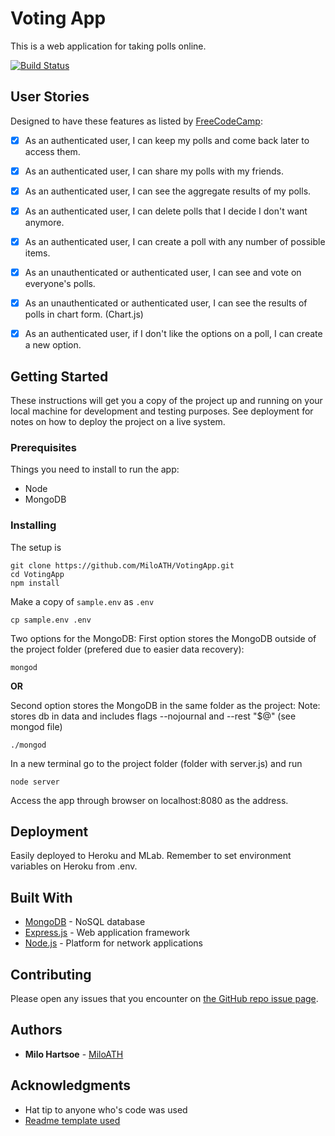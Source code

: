 # Voting App
This is a web application for taking polls online.

[![Build Status](https://travis-ci.org/MiloATH/VotingApp.svg?branch=master)](https://travis-ci.org/MiloATH/VotingApp)

## User Stories
Designed to have these features as listed by [FreeCodeCamp](https://www.freecodecamp.com/):

- [x] As an authenticated user, I can keep my polls and come back later to access them.

- [x] As an authenticated user, I can share my polls with my friends.

- [x] As an authenticated user, I can see the aggregate results of my polls.

- [x] As an authenticated user, I can delete polls that I decide I don't want anymore.

- [x] As an authenticated user, I can create a poll with any number of possible items.

- [x] As an unauthenticated or authenticated user, I can see and vote on everyone's polls.

- [x] As an unauthenticated or authenticated user, I can see the results of polls in chart form. (Chart.js)

- [x] As an authenticated user, if I don't like the options on a poll, I can create a new option.


## Getting Started

These instructions will get you a copy of the project up and running on your local machine for development and testing purposes. See deployment for notes on how to deploy the project on a live system.

### Prerequisites

Things you need to install to run the app:

- Node
- MongoDB

### Installing

The setup is

```
git clone https://github.com/MiloATH/VotingApp.git
cd VotingApp
npm install
```

Make a copy of `sample.env` as `.env`
```
cp sample.env .env
```


Two options for the MongoDB:
First option stores the MongoDB outside of the project folder (prefered due to easier data recovery):
```
mongod
```
**OR**

Second option stores the MongoDB in the same folder as the project:
Note: stores db in data and includes flags --nojournal and --rest "$@" (see mongod file)
```
./mongod
```

In a new terminal go to the project folder (folder with server.js) and run
```
node server
```

Access the app through browser on localhost:8080 as the address.

<!--## Running the tests

TODO

### Break down into end to end tests

Explain what these tests test and why

```
Give an example
```

### And coding style tests

Explain what these tests test and why

```
Give an example
```
-->
## Deployment

Easily deployed to Heroku and MLab. Remember to set environment variables on Heroku from .env.

## Built With

* [MongoDB](https://www.mongodb.com/) - NoSQL database
* [Express.js](https://expressjs.com/) - Web application framework
* [Node.js](https://nodejs.org/en/) - Platform for network applications

## Contributing

Please open any issues that you encounter on [the GitHub repo issue page](https://github.com/MiloATH/VotingApp/issues).

## Authors

* **Milo Hartsoe** - [MiloATH](https://github.com/MiloATH)

<!--
## License

This project is licensed under the MIT License - see the [LICENSE.md](LICENSE.md) file for details
-->
## Acknowledgments

* Hat tip to anyone who's code was used
* [Readme template used](https://gist.github.com/PurpleBooth/109311bb0361f32d87a2)
